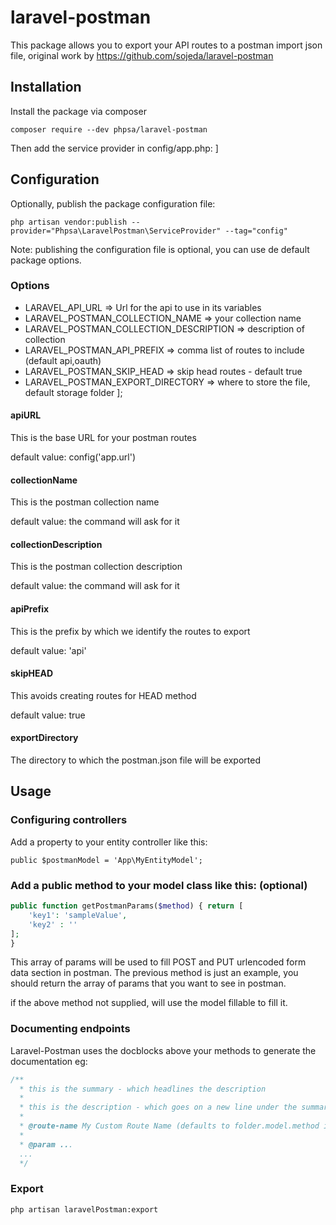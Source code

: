 # laravel-postman

This package allows you to export your API routes to a postman import json file, original work by https://github.com/sojeda/laravel-postman

## Installation

Install the package via composer

`composer require --dev phpsa/laravel-postman`

Then add the service provider in config/app.php:
]

## Configuration

Optionally, publish the package configuration file:

`php artisan vendor:publish --provider="Phpsa\LaravelPostman\ServiceProvider" --tag="config"`

Note: publishing the configuration file is optional, you can use de default package options.

### Options

- LARAVEL_API_URL => Url for the api to use in its variables
- LARAVEL_POSTMAN_COLLECTION_NAME => your collection name
- LARAVEL_POSTMAN_COLLECTION_DESCRIPTION => description of collection
- LARAVEL_POSTMAN_API_PREFIX => comma list of routes to include (default api,oauth)
- LARAVEL_POSTMAN_SKIP_HEAD => skip head routes - default true
- LARAVEL_POSTMAN_EXPORT_DIRECTORY => where to store the file, default storage folder
  ];

#### apiURL

This is the base URL for your postman routes

default value: config('app.url')

#### collectionName

This is the postman collection name

default value: the command will ask for it

#### collectionDescription

This is the postman collection description

default value: the command will ask for it

#### apiPrefix

This is the prefix by which we identify the routes to export

default value: 'api'

#### skipHEAD

This avoids creating routes for HEAD method

default value: true

#### exportDirectory

The directory to which the postman.json file will be exported

## Usage

### Configuring controllers

Add a property to your entity controller like this:

`public $postmanModel = 'App\MyEntityModel';`

### Add a public method to your model class like this: (optional)

```php
public function getPostmanParams($method) { return [
    'key1': 'sampleValue',
    'key2' : ''
];
}
```

This array of params will be used to fill POST and PUT urlencoded form data section in
postman. The previous method is just an example, you should return the array of
params that you want to see in postman.

if the above method not supplied, will use the model fillable to fill it.

### Documenting endpoints

Laravel-Postman uses the docblocks above your methods to generate the documentation
eg:

```php
/**
  * this is the summary - which headlines the description
  *
  * this is the description - which goes on a new line under the summary (optional)
  *
  * @route-name My Custom Route Name (defaults to folder.model.method if not set)
  *
  * @param ...
  ...
  */
```

### Export

`php artisan laravelPostman:export`
